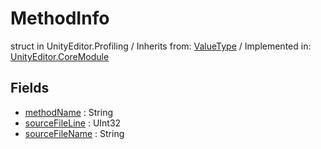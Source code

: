 # MethodInfo
struct in UnityEditor.Profiling
 / Inherits from: <a href="https://docs.unity3d.com/6000.0/Documentation/ScriptReference/ValueType.html">ValueType</a> / Implemented in: <a href="https://docs.unity3d.com/6000.0/Documentation/ScriptReference/UnityEditor.CoreModule.html">UnityEditor.CoreModule</a>
## Fields
- <a href="https://docs.unity3d.com/6000.0/Documentation/ScriptReference/MethodInfo-methodName.html">methodName</a> : String
- <a href="https://docs.unity3d.com/6000.0/Documentation/ScriptReference/MethodInfo-sourceFileLine.html">sourceFileLine</a> : UInt32
- <a href="https://docs.unity3d.com/6000.0/Documentation/ScriptReference/MethodInfo-sourceFileName.html">sourceFileName</a> : String
